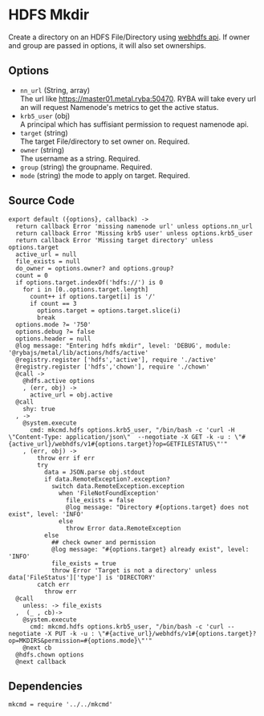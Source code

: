 
# HDFS Mkdir

Create a directory on an HDFS File/Directory using [webhdfs api](https://hadoop.apache.org/docs/r1.0.4/webhdfs.html).
If owner and group are passed in options, it will also set ownerships.

## Options

* `nn_url` (String, array)    
  The url like https://master01.metal.ryba:50470. RYBA will take every url an will
  request Namenode's metrics to get the active status.
* `krb5_user` (obj)   
  A principal which has suffisiant permission to request namenode api.
* `target` (string)   
  The target File/directory to set owner on. Required.   
* `owner` (string)   
  The username as a string. Required.   
* `group` (string)
  the groupname. Required.   
* `mode` (string)
  the mode to apply on target. Required.   

## Source Code

    export default ({options}, callback) ->
      return callback Error 'missing namenode url' unless options.nn_url
      return callback Error 'Missing krb5 user' unless options.krb5_user
      return callback Error 'Missing target directory' unless options.target
      active_url = null
      file_exists = null
      do_owner = options.owner? and options.group?
      count = 0
      if options.target.indexOf('hdfs://') is 0 
        for i in [0..options.target.length]
          count++ if options.target[i] is '/'
          if count == 3
            options.target = options.target.slice(i)
            break
      options.mode ?= '750'
      options.debug ?= false
      options.header = null
      @log message: "Entering hdfs mkdir", level: 'DEBUG', module: '@rybajs/metal/lib/actions/hdfs/active'
      @registry.register ['hdfs','active'], require './active'
      @registry.register ['hdfs','chown'], require './chown'
      @call ->
        @hdfs.active options
        , (err, obj) ->
          active_url = obj.active 
      @call
        shy: true
      , ->
        @system.execute
          cmd: mkcmd.hdfs options.krb5_user, "/bin/bash -c 'curl -H \"Content-Type: application/json\"  --negotiate -X GET -k -u : \"#{active_url}/webhdfs/v1#{options.target}?op=GETFILESTATUS\"'"
        , (err, obj) ->
            throw err if err
            try
              data = JSON.parse obj.stdout
              if data.RemoteException?.exception?
                switch data.RemoteException.exception
                  when 'FileNotFoundException'
                    file_exists = false
                    @log message: "Directory #{options.target} does not exist", level: 'INFO'
                  else
                    throw Error data.RemoteException
              else
                ## check owner and permission
                @log message: "#{options.target} already exist", level: 'INFO'
                file_exists = true
                throw Error 'Target is not a directory' unless  data['FileStatus']['type'] is 'DIRECTORY'
            catch err
              throw err
      @call
        unless: -> file_exists 
      ,  (_ , cb)->
        @system.execute
          cmd: mkcmd.hdfs options.krb5_user, "/bin/bash -c 'curl --negotiate -X PUT -k -u : \"#{active_url}/webhdfs/v1#{options.target}?op=MKDIRS&permission=#{options.mode}\"'"
        @next cb
      @hdfs.chown options
      @next callback
      
## Dependencies

    mkcmd = require '../../mkcmd'
